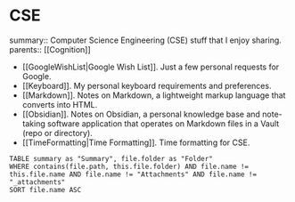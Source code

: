 # CSE

summary:: Computer Science Engineering (CSE) stuff that I enjoy sharing.
parents:: [[Cognition]]

- [[GoogleWishList|Google Wish List]]. Just a few personal requests for Google.
- [[Keyboard]]. My personal keyboard requirements and preferences.
- [[Markdown]]. Notes on Markdown, a lightweight markup language that converts into HTML.
- [[Obsidian]]. Notes on Obsidian, a personal knowledge base and note-taking software application that operates on Markdown files in a Vault (repo or directory).
- [[TimeFormatting|Time Formatting]]. Time formatting for CSE.

```dataview
TABLE summary as "Summary", file.folder as "Folder"
WHERE contains(file.path, this.file.folder) AND file.name != this.file.name AND file.name != "Attachments" AND file.name != "_attachments"
SORT file.name ASC
```
